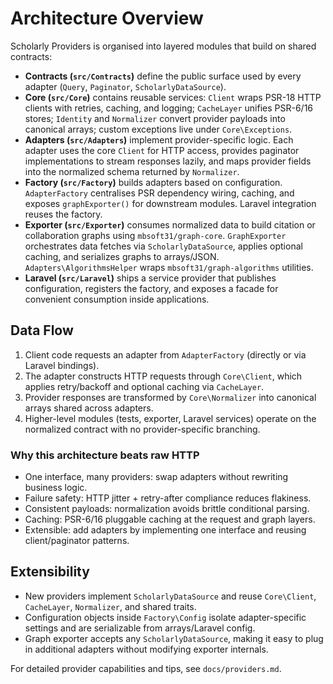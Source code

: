 # Architecture Overview

Scholarly Providers is organised into layered modules that build on shared contracts:

- **Contracts (`src/Contracts`)** define the public surface used by every adapter (`Query`, `Paginator`, `ScholarlyDataSource`).
- **Core (`src/Core`)** contains reusable services: `Client` wraps PSR-18 HTTP clients with retries, caching, and logging; `CacheLayer` unifies PSR-6/16 stores; `Identity` and `Normalizer` convert provider payloads into canonical arrays; custom exceptions live under `Core\Exceptions`.
- **Adapters (`src/Adapters`)** implement provider-specific logic. Each adapter uses the core `Client` for HTTP access, provides paginator implementations to stream responses lazily, and maps provider fields into the normalized schema returned by `Normalizer`.
- **Factory (`src/Factory`)** builds adapters based on configuration. `AdapterFactory` centralises PSR dependency wiring, caching, and exposes `graphExporter()` for downstream modules. Laravel integration reuses the factory.
- **Exporter (`src/Exporter`)** consumes normalized data to build citation or collaboration graphs using `mbsoft31/graph-core`. `GraphExporter` orchestrates data fetches via `ScholarlyDataSource`, applies optional caching, and serializes graphs to arrays/JSON. `Adapters\AlgorithmsHelper` wraps `mbsoft31/graph-algorithms` utilities.
- **Laravel (`src/Laravel`)** ships a service provider that publishes configuration, registers the factory, and exposes a facade for convenient consumption inside applications.

## Data Flow

1. Client code requests an adapter from `AdapterFactory` (directly or via Laravel bindings).
2. The adapter constructs HTTP requests through `Core\Client`, which applies retry/backoff and optional caching via `CacheLayer`.
3. Provider responses are transformed by `Core\Normalizer` into canonical arrays shared across adapters.
4. Higher-level modules (tests, exporter, Laravel services) operate on the normalized contract with no provider-specific branching.

### Why this architecture beats raw HTTP
- One interface, many providers: swap adapters without rewriting business logic.
- Failure safety: HTTP jitter + retry-after compliance reduces flakiness.
- Consistent payloads: normalization avoids brittle conditional parsing.
- Caching: PSR-6/16 pluggable caching at the request and graph layers.
- Extensible: add adapters by implementing one interface and reusing client/paginator patterns.

## Extensibility

- New providers implement `ScholarlyDataSource` and reuse `Core\Client`, `CacheLayer`, `Normalizer`, and shared traits.
- Configuration objects inside `Factory\Config` isolate adapter-specific settings and are serializable from arrays/Laravel config.
- Graph exporter accepts any `ScholarlyDataSource`, making it easy to plug in additional adapters without modifying exporter internals.

For detailed provider capabilities and tips, see `docs/providers.md`.
